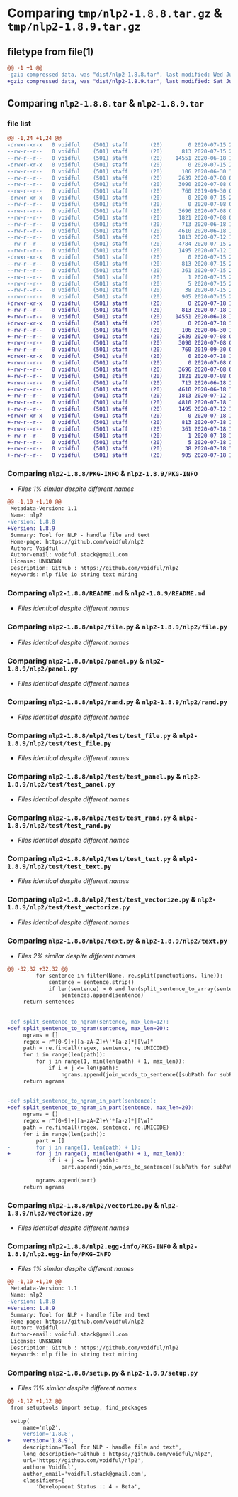# Comparing `tmp/nlp2-1.8.8.tar.gz` & `tmp/nlp2-1.8.9.tar.gz`

## filetype from file(1)

```diff
@@ -1 +1 @@
-gzip compressed data, was "dist/nlp2-1.8.8.tar", last modified: Wed Jul 15 20:20:28 2020, max compression
+gzip compressed data, was "dist/nlp2-1.8.9.tar", last modified: Sat Jul 18 15:51:24 2020, max compression
```

## Comparing `nlp2-1.8.8.tar` & `nlp2-1.8.9.tar`

### file list

```diff
@@ -1,24 +1,24 @@
-drwxr-xr-x   0 voidful    (501) staff       (20)        0 2020-07-15 20:20:28.000000 nlp2-1.8.8/
--rw-r--r--   0 voidful    (501) staff       (20)      813 2020-07-15 20:20:28.000000 nlp2-1.8.8/PKG-INFO
--rw-r--r--   0 voidful    (501) staff       (20)    14551 2020-06-18 14:50:56.000000 nlp2-1.8.8/README.md
-drwxr-xr-x   0 voidful    (501) staff       (20)        0 2020-07-15 20:20:28.000000 nlp2-1.8.8/nlp2/
--rw-r--r--   0 voidful    (501) staff       (20)      106 2020-06-30 13:56:51.000000 nlp2-1.8.8/nlp2/__init__.py
--rw-r--r--   0 voidful    (501) staff       (20)     2639 2020-07-08 09:31:49.000000 nlp2-1.8.8/nlp2/file.py
--rw-r--r--   0 voidful    (501) staff       (20)     3090 2020-07-08 09:40:40.000000 nlp2-1.8.8/nlp2/panel.py
--rw-r--r--   0 voidful    (501) staff       (20)      760 2019-09-30 08:22:13.000000 nlp2-1.8.8/nlp2/rand.py
-drwxr-xr-x   0 voidful    (501) staff       (20)        0 2020-07-15 20:20:28.000000 nlp2-1.8.8/nlp2/test/
--rw-r--r--   0 voidful    (501) staff       (20)        0 2020-07-08 09:27:46.000000 nlp2-1.8.8/nlp2/test/__init__.py
--rw-r--r--   0 voidful    (501) staff       (20)     3696 2020-07-08 09:40:29.000000 nlp2-1.8.8/nlp2/test/test_file.py
--rw-r--r--   0 voidful    (501) staff       (20)     1821 2020-07-08 09:41:15.000000 nlp2-1.8.8/nlp2/test/test_panel.py
--rw-r--r--   0 voidful    (501) staff       (20)      713 2020-06-18 14:18:38.000000 nlp2-1.8.8/nlp2/test/test_rand.py
--rw-r--r--   0 voidful    (501) staff       (20)     4610 2020-06-18 14:49:20.000000 nlp2-1.8.8/nlp2/test/test_text.py
--rw-r--r--   0 voidful    (501) staff       (20)     1813 2020-07-12 15:30:39.000000 nlp2-1.8.8/nlp2/test/test_vectorize.py
--rw-r--r--   0 voidful    (501) staff       (20)     4784 2020-07-15 20:20:09.000000 nlp2-1.8.8/nlp2/text.py
--rw-r--r--   0 voidful    (501) staff       (20)     1495 2020-07-12 15:15:19.000000 nlp2-1.8.8/nlp2/vectorize.py
-drwxr-xr-x   0 voidful    (501) staff       (20)        0 2020-07-15 20:20:28.000000 nlp2-1.8.8/nlp2.egg-info/
--rw-r--r--   0 voidful    (501) staff       (20)      813 2020-07-15 20:20:28.000000 nlp2-1.8.8/nlp2.egg-info/PKG-INFO
--rw-r--r--   0 voidful    (501) staff       (20)      361 2020-07-15 20:20:28.000000 nlp2-1.8.8/nlp2.egg-info/SOURCES.txt
--rw-r--r--   0 voidful    (501) staff       (20)        1 2020-07-15 20:20:28.000000 nlp2-1.8.8/nlp2.egg-info/dependency_links.txt
--rw-r--r--   0 voidful    (501) staff       (20)        5 2020-07-15 20:20:28.000000 nlp2-1.8.8/nlp2.egg-info/top_level.txt
--rw-r--r--   0 voidful    (501) staff       (20)       38 2020-07-15 20:20:28.000000 nlp2-1.8.8/setup.cfg
--rw-r--r--   0 voidful    (501) staff       (20)      905 2020-07-15 20:20:25.000000 nlp2-1.8.8/setup.py
+drwxr-xr-x   0 voidful    (501) staff       (20)        0 2020-07-18 15:51:24.000000 nlp2-1.8.9/
+-rw-r--r--   0 voidful    (501) staff       (20)      813 2020-07-18 15:51:24.000000 nlp2-1.8.9/PKG-INFO
+-rw-r--r--   0 voidful    (501) staff       (20)    14551 2020-06-18 14:50:56.000000 nlp2-1.8.9/README.md
+drwxr-xr-x   0 voidful    (501) staff       (20)        0 2020-07-18 15:51:24.000000 nlp2-1.8.9/nlp2/
+-rw-r--r--   0 voidful    (501) staff       (20)      106 2020-06-30 13:56:51.000000 nlp2-1.8.9/nlp2/__init__.py
+-rw-r--r--   0 voidful    (501) staff       (20)     2639 2020-07-08 09:31:49.000000 nlp2-1.8.9/nlp2/file.py
+-rw-r--r--   0 voidful    (501) staff       (20)     3090 2020-07-08 09:40:40.000000 nlp2-1.8.9/nlp2/panel.py
+-rw-r--r--   0 voidful    (501) staff       (20)      760 2019-09-30 08:22:13.000000 nlp2-1.8.9/nlp2/rand.py
+drwxr-xr-x   0 voidful    (501) staff       (20)        0 2020-07-18 15:51:24.000000 nlp2-1.8.9/nlp2/test/
+-rw-r--r--   0 voidful    (501) staff       (20)        0 2020-07-08 09:27:46.000000 nlp2-1.8.9/nlp2/test/__init__.py
+-rw-r--r--   0 voidful    (501) staff       (20)     3696 2020-07-08 09:40:29.000000 nlp2-1.8.9/nlp2/test/test_file.py
+-rw-r--r--   0 voidful    (501) staff       (20)     1821 2020-07-08 09:41:15.000000 nlp2-1.8.9/nlp2/test/test_panel.py
+-rw-r--r--   0 voidful    (501) staff       (20)      713 2020-06-18 14:18:38.000000 nlp2-1.8.9/nlp2/test/test_rand.py
+-rw-r--r--   0 voidful    (501) staff       (20)     4610 2020-06-18 14:49:20.000000 nlp2-1.8.9/nlp2/test/test_text.py
+-rw-r--r--   0 voidful    (501) staff       (20)     1813 2020-07-12 15:30:39.000000 nlp2-1.8.9/nlp2/test/test_vectorize.py
+-rw-r--r--   0 voidful    (501) staff       (20)     4810 2020-07-18 15:50:47.000000 nlp2-1.8.9/nlp2/text.py
+-rw-r--r--   0 voidful    (501) staff       (20)     1495 2020-07-12 15:15:19.000000 nlp2-1.8.9/nlp2/vectorize.py
+drwxr-xr-x   0 voidful    (501) staff       (20)        0 2020-07-18 15:51:24.000000 nlp2-1.8.9/nlp2.egg-info/
+-rw-r--r--   0 voidful    (501) staff       (20)      813 2020-07-18 15:51:24.000000 nlp2-1.8.9/nlp2.egg-info/PKG-INFO
+-rw-r--r--   0 voidful    (501) staff       (20)      361 2020-07-18 15:51:24.000000 nlp2-1.8.9/nlp2.egg-info/SOURCES.txt
+-rw-r--r--   0 voidful    (501) staff       (20)        1 2020-07-18 15:51:24.000000 nlp2-1.8.9/nlp2.egg-info/dependency_links.txt
+-rw-r--r--   0 voidful    (501) staff       (20)        5 2020-07-18 15:51:24.000000 nlp2-1.8.9/nlp2.egg-info/top_level.txt
+-rw-r--r--   0 voidful    (501) staff       (20)       38 2020-07-18 15:51:24.000000 nlp2-1.8.9/setup.cfg
+-rw-r--r--   0 voidful    (501) staff       (20)      905 2020-07-18 15:51:18.000000 nlp2-1.8.9/setup.py
```

### Comparing `nlp2-1.8.8/PKG-INFO` & `nlp2-1.8.9/PKG-INFO`

 * *Files 1% similar despite different names*

```diff
@@ -1,10 +1,10 @@
 Metadata-Version: 1.1
 Name: nlp2
-Version: 1.8.8
+Version: 1.8.9
 Summary: Tool for NLP - handle file and text
 Home-page: https://github.com/voidful/nlp2
 Author: Voidful
 Author-email: voidful.stack@gmail.com
 License: UNKNOWN
 Description: Github : https://github.com/voidful/nlp2
 Keywords: nlp file io string text mining
```

### Comparing `nlp2-1.8.8/README.md` & `nlp2-1.8.9/README.md`

 * *Files identical despite different names*

### Comparing `nlp2-1.8.8/nlp2/file.py` & `nlp2-1.8.9/nlp2/file.py`

 * *Files identical despite different names*

### Comparing `nlp2-1.8.8/nlp2/panel.py` & `nlp2-1.8.9/nlp2/panel.py`

 * *Files identical despite different names*

### Comparing `nlp2-1.8.8/nlp2/rand.py` & `nlp2-1.8.9/nlp2/rand.py`

 * *Files identical despite different names*

### Comparing `nlp2-1.8.8/nlp2/test/test_file.py` & `nlp2-1.8.9/nlp2/test/test_file.py`

 * *Files identical despite different names*

### Comparing `nlp2-1.8.8/nlp2/test/test_panel.py` & `nlp2-1.8.9/nlp2/test/test_panel.py`

 * *Files identical despite different names*

### Comparing `nlp2-1.8.8/nlp2/test/test_rand.py` & `nlp2-1.8.9/nlp2/test/test_rand.py`

 * *Files identical despite different names*

### Comparing `nlp2-1.8.8/nlp2/test/test_text.py` & `nlp2-1.8.9/nlp2/test/test_text.py`

 * *Files identical despite different names*

### Comparing `nlp2-1.8.8/nlp2/test/test_vectorize.py` & `nlp2-1.8.9/nlp2/test/test_vectorize.py`

 * *Files identical despite different names*

### Comparing `nlp2-1.8.8/nlp2/text.py` & `nlp2-1.8.9/nlp2/text.py`

 * *Files 2% similar despite different names*

```diff
@@ -32,32 +32,32 @@
         for sentence in filter(None, re.split(punctuations, line)):
             sentence = sentence.strip()
             if len(sentence) > 0 and len(split_sentence_to_array(sentence)) < max_len:
                 sentences.append(sentence)
     return sentences
 
 
-def split_sentence_to_ngram(sentence, max_len=12):
+def split_sentence_to_ngram(sentence, max_len=20):
     ngrams = []
     regex = r"[0-9]+|[a-zA-Z]+\'*[a-z]*|[\w]"
     path = re.findall(regex, sentence, re.UNICODE)
     for i in range(len(path)):
         for j in range(1, min(len(path) + 1, max_len)):
             if i + j <= len(path):
                 ngrams.append(join_words_to_sentence([subPath for subPath in path[i:i + j]]))
     return ngrams
 
 
-def split_sentence_to_ngram_in_part(sentence):
+def split_sentence_to_ngram_in_part(sentence, max_len=20):
     ngrams = []
     regex = r"[0-9]+|[a-zA-Z]+\'*[a-z]*|[\w]"
     path = re.findall(regex, sentence, re.UNICODE)
     for i in range(len(path)):
         part = []
-        for j in range(1, len(path) + 1):
+        for j in range(1, min(len(path) + 1, max_len)):
             if i + j <= len(path):
                 part.append(join_words_to_sentence([subPath for subPath in path[i:i + j]]))
 
         ngrams.append(part)
     return ngrams
```

### Comparing `nlp2-1.8.8/nlp2/vectorize.py` & `nlp2-1.8.9/nlp2/vectorize.py`

 * *Files identical despite different names*

### Comparing `nlp2-1.8.8/nlp2.egg-info/PKG-INFO` & `nlp2-1.8.9/nlp2.egg-info/PKG-INFO`

 * *Files 1% similar despite different names*

```diff
@@ -1,10 +1,10 @@
 Metadata-Version: 1.1
 Name: nlp2
-Version: 1.8.8
+Version: 1.8.9
 Summary: Tool for NLP - handle file and text
 Home-page: https://github.com/voidful/nlp2
 Author: Voidful
 Author-email: voidful.stack@gmail.com
 License: UNKNOWN
 Description: Github : https://github.com/voidful/nlp2
 Keywords: nlp file io string text mining
```

### Comparing `nlp2-1.8.8/setup.py` & `nlp2-1.8.9/setup.py`

 * *Files 11% similar despite different names*

```diff
@@ -1,12 +1,12 @@
 from setuptools import setup, find_packages
 
 setup(
     name='nlp2',
-    version='1.8.8',
+    version='1.8.9',
     description='Tool for NLP - handle file and text',
     long_description="Github : https://github.com/voidful/nlp2",
     url='https://github.com/voidful/nlp2',
     author='Voidful',
     author_email='voidful.stack@gmail.com',
     classifiers=[
         'Development Status :: 4 - Beta',
```

